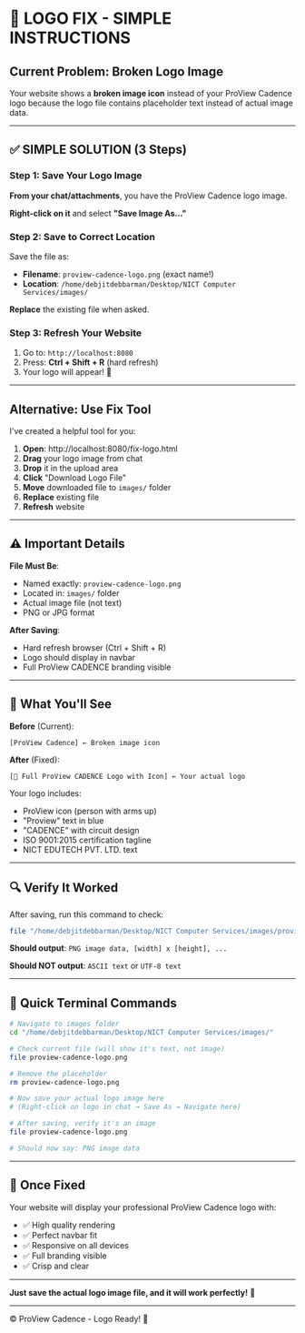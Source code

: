 # 🔧 LOGO FIX - SIMPLE INSTRUCTIONS

## Current Problem: Broken Logo Image

Your website shows a **broken image icon** instead of your ProView Cadence logo because the logo file contains placeholder text instead of actual image data.

---

## ✅ SIMPLE SOLUTION (3 Steps)

### Step 1: Save Your Logo Image

**From your chat/attachments**, you have the ProView Cadence logo image.

**Right-click on it** and select **"Save Image As..."**

### Step 2: Save to Correct Location

Save the file as:
- **Filename**: `proview-cadence-logo.png` (exact name!)
- **Location**: `/home/debjitdebbarman/Desktop/NICT Computer Services/images/`

**Replace** the existing file when asked.

### Step 3: Refresh Your Website

1. Go to: `http://localhost:8080`
2. Press: **Ctrl + Shift + R** (hard refresh)
3. Your logo will appear! 🎉

---

## Alternative: Use Fix Tool

I've created a helpful tool for you:

1. **Open**: http://localhost:8080/fix-logo.html
2. **Drag** your logo image from chat
3. **Drop** it in the upload area
4. **Click** "Download Logo File"
5. **Move** downloaded file to `images/` folder
6. **Replace** existing file
7. **Refresh** website

---

## ⚠️ Important Details

**File Must Be**:
- Named exactly: `proview-cadence-logo.png`
- Located in: `images/` folder
- Actual image file (not text)
- PNG or JPG format

**After Saving**:
- Hard refresh browser (Ctrl + Shift + R)
- Logo should display in navbar
- Full ProView CADENCE branding visible

---

## 🎯 What You'll See

**Before** (Current):
```
[ProView Cadence] ← Broken image icon
```

**After** (Fixed):
```
[🎨 Full ProView CADENCE Logo with Icon] ← Your actual logo
```

Your logo includes:
- ProView icon (person with arms up)
- "Proview" text in blue
- "CADENCE" with circuit design
- ISO 9001:2015 certification tagline
- NICT EDUTECH PVT. LTD. text

---

## 🔍 Verify It Worked

After saving, run this command to check:

```bash
file "/home/debjitdebbarman/Desktop/NICT Computer Services/images/proview-cadence-logo.png"
```

**Should output**: `PNG image data, [width] x [height], ...`

**Should NOT output**: `ASCII text` or `UTF-8 text`

---

## 📂 Quick Terminal Commands

```bash
# Navigate to images folder
cd "/home/debjitdebbarman/Desktop/NICT Computer Services/images/"

# Check current file (will show it's text, not image)
file proview-cadence-logo.png

# Remove the placeholder
rm proview-cadence-logo.png

# Now save your actual logo image here
# (Right-click on logo in chat → Save As → Navigate here)

# After saving, verify it's an image
file proview-cadence-logo.png

# Should now say: PNG image data
```

---

## 🎉 Once Fixed

Your website will display your professional ProView Cadence logo with:
- ✅ High quality rendering
- ✅ Perfect navbar fit
- ✅ Responsive on all devices
- ✅ Full branding visible
- ✅ Crisp and clear

---

**Just save the actual logo image file, and it will work perfectly!** 🚀

---

© ProView Cadence - Logo Ready! 🎨
